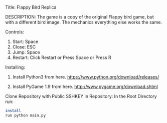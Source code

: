 Title: Flappy Bird Replica

DESCRIPTION: The game is a copy of the original Flappy bird game, but with a different bird image. The mechanics everything else works the same.

Controls: 
1. Start: Space
2. Close: ESC
3. Jump: Space
4. Restart: Click Restart or Press Space or Press R
          
Installing: 
1. Install Python3 from here. https://www.python.org/download/releases/

1. Install PyGame 1.9 from here. http://www.pygame.org/download.shtml

Clone Repository with Public SSHKEY in Repository:
In the Root Directory run:

```bash
install
run python main.py
```

